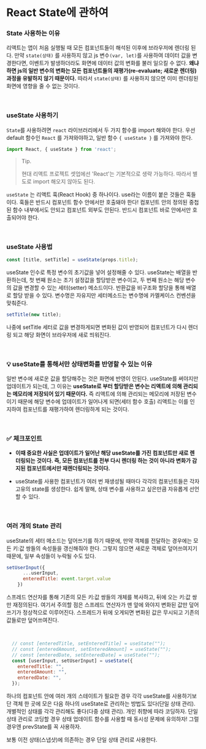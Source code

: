 # React State에 관하여

### State 사용하는 이유

리액트는 앱이 처음 실행될 때 모든 컴포넌트들이 해석된 이후에 브라우저에 렌더링 된다. 만약 `state(상태)` 를 사용하지 않고 js 변수`(var, let)`를 사용하여  데이터 값을 변경한다면, 이벤트가 발생하더라도 화면에 데이터 값의 변화를 불러 일으킬 수 없다. **왜냐하면 js의 일반 변수의 변화는 모든 컴포넌트들의 재평가(re-evaluate; 새로운 렌더링) 과정을 유발하지 않기 때문이다.** 따라서 `state(상태)` 를 사용하지 않으면 이미 렌더링된 화면에 영향을 줄 수 없는 것이다.

<br>

### useState 사용하기

`State`를 사용하려면 `react` 라이브러리에서 두 가지 함수를 import 해와야 한다. 우선 default 함수인 `React` 를 가져와야하고, 일반 함수 `{ useState }` 를 가져와야 한다.

```Javascript
import React, { useState } from 'react';
```

> Tip.
>
> 현대 리액트 프로젝트 셋업에선 'React'는 기본적으로 생략 가능하다. 따라서 별도로 import 해오지 않아도 된다.


`useState` 는 리액트 훅(React Hook) 중 하나이다. use라는 이름이 붙은 것들은 훅들이다. 훅들은 반드시 컴포넌트 함수 안에서만 호출돼야 한다! 컴포넌트 안의 정의된 중첩된 함수 내부에서도 안되고 컴포넌트 외부도 안된다. 반드시 컴포넌트 바로 안에서만 호출되어야 한다.

<br>

### useState 사용법

```javascript
const [title, setTitle] = useState(props.title);
```

useState 인수로 특정 변수의 초기값을 넣어 설정해줄 수 있다. useState는 배열을 반환하는데, 첫 번째 원소는 초기 설정값을 할당받은 변수이고, 두 번째 원소는 해당 변수의 값을 변경할 수 있는 세터(setter) 메소드이다. 반환값을 비구조화 할당을 통해 배열로 할당 받을 수 있다. 변수명은 자유지만 세터메소드는 변수명에 카멜케이스 컨벤션을 맞춰준다.

```javascript
setTitle(new title);
```

나중에 setTitle 세터로 값을 변경하게되면 변화된 값이 반영되어 컴포넌트가 다시 렌더링 되고 해당 화면이 브라우저에 새로 띄워진다.

<br>

### 💡 useState를 통해서만 상태변화를 반영할 수 있는 이유

일반 변수에 새로운 값을 할당해주는 것은 화면에 반영이 안된다. useState를 써야지만 업데이트가 되는데, 그 이유는 **useState로 부터 할당받은 변수는 리액트에 의해 관리되는 메모리에 저장되어 있기 때문이다.** 즉 리액트에 의해 관리되는 메모리에 저장된 변수이기 때문에 해당 변수에 업데이트가 일어나게 되면(세터 함수 호출) 리액트는 이를 인지하여 컴포넌트를 재평가하여 렌더링하게 되는 것이다.

<br>

### ✅ 체크포인트
- **이때 중요한 사실은 업데이트가 일어난 해당 useState를 가진 컴포넌트만 새로 렌더링되는 것이다. 즉, 모든 컴포넌트를 전부 다시 렌더링 하는 것이 아니라 변화가 감지된 컴포넌트에서만 재렌더링되는 것이다.**

- useState를 사용한 컴포넌트가 여러 번 재생성될 때마다 각각의 컴포넌트들은 각자 고유의 state를 생성한다. 쉽게 말해, 상태 변수를 사용하고 싶은만큼 자유롭게 선언할 수 있다.

<br>

### 여러 개의 State 관리

useState의 세터 메소드는 덮어쓰기를 하기 때문에,  만약 객체를 전달하는 경우에는 모든 키:값 쌍들의 속성들을 갱신해줘야 한다. 그렇지 않으면 새로운 객체로 덮어쓰여지기 때문에, 일부 속성들이 누락될 수도 있다.



```javascript
setUserInput({
      ...userInput,
      enteredTitle: event.target.value
    })
```
스프레드 연산자를 통해 기존의 모든 키:값 쌍들의 개체를 복사하고, 뒤에 오는 키:값 쌍만 재정의된다.  여기서 주의할 점은 스프레드 연산자가 맨 앞에 와야지 변화된 값만 덮어쓰기가 정상적으로 이루어진다. 스프레드가 뒤에 오게되면 변화된 값은 무시되고 기존의 값들로만 덮어쓰여진다.

<br>

```javascript
  // const [enteredTitle, setEnteredTitle] = useState("");
  // const [enteredAmount, setEnteredAmount] = useState("");
  // const [enteredDate, setEnteredDate] = useState("");
  const [userInput, setUserInput] = useState({
    enteredTitle: "",
    enteredAmount: "",
    enteredDate: "",
  });
```


하나의 컴포넌트 안에 여러 개의 스테이트가 필요한 경우 각각 useState를 사용하기보단 객체 한 곳에 모은 다음 하나의 useState로 관리하는 방법도 있다(단일 상태 관리). 개별적인 상태를 각각 관리해도 좋다(다중 상태 관리). 개인 취향에 따라 코딩하자. 단일 상태 관리로 코딩할 경우 상태 업데이트 함수를 사용할 때 동시성 문제에 유의하자! 그럴 경우엔 prevState를 꼭 사용하자.

보통 이전 상태(스냅샷)에 의존하는 경우 단일 상태 관리로 사용한다.